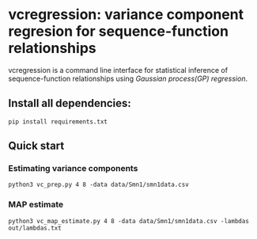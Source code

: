 # vcregression: variance component regresion for sequence-function relationships
vcregression is a command line interface for statistical inference of sequence-function relationships using *Gaussian process(GP) regression*.

## Install all dependencies:
```
pip install requirements.txt
```


## Quick start

### Estimating variance components
```
python3 vc_prep.py 4 8 -data data/Smn1/smn1data.csv
```
### MAP estimate
```
python3 vc_map_estimate.py 4 8 -data data/Smn1/smn1data.csv -lambdas out/lambdas.txt
```
